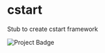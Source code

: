 # cstart
Stub to create cstart framework


<img src="https://ci.appveyor.com/api/projects/status/uhayat/cstart?svg=true&passingText=master%20-%20OK" alt="Project Badge">
